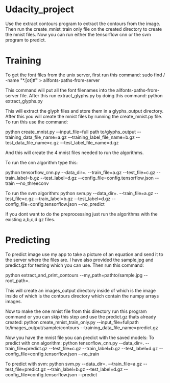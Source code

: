 # Udacity_project

Use the extract contours program to extract the contours from the image. Then run the create_mnist_train only file on the created directory to create the mnist files. Now you can run either the tensorflow cnn or the svm program to predict.

# Training

To get the font files from the unix server, first run this command: sudo find / -name "*.[ot]tf"  > allfonts-paths-from-server 

This command will put all the font filenames into the allfonts-paths-from-server file. After this run extract_glyphs.py by doing this command: python extract_glyphs.py
 
 This will extract the glyph files and store them in a glyphs_output directory.
 After this you will create the mnist files by running the create_mnist.py file. To run this use the command:
 
 python create_mnist.py --input_file=full path to/glyphs_output --training_data_file_name=a.gz --training_label_file_name=b.gz --test_data_file_name=c.gz --test_label_file_name=d.gz
 
 And this will create the 4 mnist files needed to run the algorithms.
 
 To run the cnn algorithm type this:
 
 python tensorflow_cnn.py --data_dir=. --train_file=a.gz --test_file=c.gz --train_label=b.gz --test_label=d.gz --config_file=config.tensorflow.json --train --no_threeconv
 
 To run the svm algorithm: 
 python svm.py --data_dir=. --train_file=a.gz --test_file=c.gz --train_label=b.gz --test_label=d.gz --config_file=config.tensorflow.json --no_predict
 
 If you dont want to do the preprocessing just run the algorithms with the existing a,b,c,d gz files.
 
 
# Predicting

To predict image use my app to take a picture of an equation and send it to the server where the files are. I have also provided the sample.jpg and predict.gz for testing which you can use. Then run this command:

python extract_and_print_contours --my_path=pathto/sample.jpg --root_path=.

This will create an images_output directory inside of which is the image inside of which is the contours directory which contain the numpy arrays images. 

Now to make the one mnist file from this directory run this program command or you can skip this step and use the predict.gz thats already created:
python create_mnist_train_only.py --input_file=fullpath to/images_output/sample/contours --training_data_file_name=predict.gz

Now you have the mnist file you can predict with the saved models:
To predict with cnn algorithm:
python tensorflow_cnn.py --data_dir=. --train_file=predict.gz --test_file=c.gz --train_label=b.gz --test_label=d.gz --config_file=config.tensorflow.json --no_train

To predict with svm:
python svm.py --data_dir=. --train_file=a.gz --test_file=predict.gz --train_label=b.gz --test_label=d.gz --config_file=config.tensorflow.json --predict
